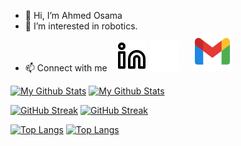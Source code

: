 - 👋 Hi, I’m Ahmed Osama
- 👀 I’m interested in robotics.
- :mailbox: Connect with me 
&ensp;
[![website](./img/linkedin-light.svg)](https://www.linkedin.com/in/ahmed-osama-afefy//#gh-light-mode-only) 
[![website](./img/linkedin-dark.svg)](https://www.linkedin.com/in/ahmed-osama-afefy//#gh-dark-mode-only)
&emsp;
<a href="mailto:ahmed.osama8282@gmail.com"> <img src="/img/icons8-gmail-32.svg"> </a>

[![My Github Stats](https://github-readme-stats.vercel.app/api?username=ahmedosama07&count_private=true&show_icons=true&hide_border=true&theme=default)](https://github-readme-stats.vercel.app/api?username=ahmedosama07&count_private=true&show_icons=true&hide_border=true&theme=default#gh-light-mode-only)
[![My Github Stats](https://github-readme-stats.vercel.app/api?username=ahmedosama07&count_private=true&show_icons=true&hide_border=true&theme=dark)](https://github-readme-stats.vercel.app/api?username=ahmedosama07&count_private=true&show_icons=true&hide_border=true&theme=dark#gh-dark-mode-only)

[![GitHub Streak](https://github-readme-streak-stats.herokuapp.com/?user=ahmedosama07&theme=default)](https://git.io/streak-stats#gh-light-mode-only)
[![GitHub Streak](https://github-readme-streak-stats.herokuapp.com/?user=ahmedosama07&theme=dark)](https://git.io/streak-stats#gh-dark-mode-only)

[![Top Langs](https://github-readme-stats.vercel.app/api/top-langs/?username=ahmedosama07&layout=compact&hide_border=true&theme=default)](https://github.com/ahmedosama07/github-readme-stats#gh-light-mode-only)
[![Top Langs](https://github-readme-stats.vercel.app/api/top-langs/?username=ahmedosama07&layout=compact&hide_border=true&theme=dark)](https://github.com/ahmedosama07/github-readme-stats#gh-dark-mode-only)
